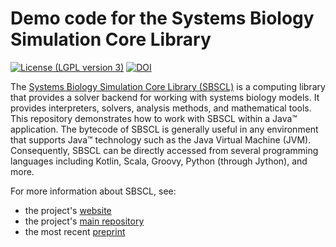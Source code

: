 # Demo code for the Systems Biology Simulation Core Library

[![License (LGPL version 3)](https://img.shields.io/badge/license-LGPLv3.0-blue.svg?style=plastic)](http://opensource.org/licenses/LGPL-3.0)
[![DOI](https://img.shields.io/badge/DOI-10.20944%2Fpreprints202012.0296.v1-blue.svg?style=plastic)](https://doi.org/10.20944/preprints202012.0296.v1)

The [Systems Biology Simulation Core Library (SBSCL)](https://github.com/draeger-lab/SBSCL) is a computing library that provides a solver backend for working with systems biology models.
It provides interpreters, solvers, analysis methods, and mathematical tools.
This repository demonstrates how to work with SBSCL within a Java™ application.
The bytecode of SBSCL is generally useful in any environment that supports Java™ technology such as the Java Virtual Machine (JVM).
Consequently, SBSCL can be directly accessed from several programming languages including Kotlin, Scala, Groovy, Python (through Jython), and more.

For more information about SBSCL, see:
* the project's [website](https://draeger-lab.github.io/SBSCL/)
* the project's [main repository](https://github.com/draeger-lab/SBSCL)
* the most recent [preprint](https://doi.org/10.20944/preprints202012.0296.v1)
